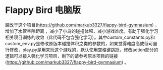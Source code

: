 # Flappy Bird 电脑版

魔改于这个项目(https://github.com/markub3327/flappy-bird-gymnasium) ，增加了水管空隙距离 ，减小了小鸟的碰撞体积，减小游戏难度。有助于强化学习相关项目训练的收敛（此代码不包含强化学习）。其中custom_constants.py和custom_env.py是修改原版本碰撞体积之类的参数的，如果觉得难度高或低可自行修改，play.py是用来玩这个游戏的，默认使用空格键跳跃，修改action部分的逻辑可以接入强化学习项目，剩下的请参考原本项目的链接(https://github.com/markub3327/flappy-bird-gymnasium) 。
